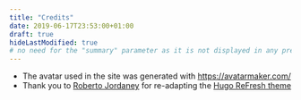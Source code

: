 ```yaml
---
title: "Credits"
date: 2019-06-17T23:53:00+01:00
draft: true
hideLastModified: true
# no need for the "summary" parameter as it is not displayed in any previews
---
```


- The avatar used in the site was generated with https://avatarmaker.com/
- Thank you to [Roberto Jordaney](https://rjordaney.is/) for re-adapting the [Hugo ReFresh theme](https://themes.gohugo.io/hugo-refresh/)
